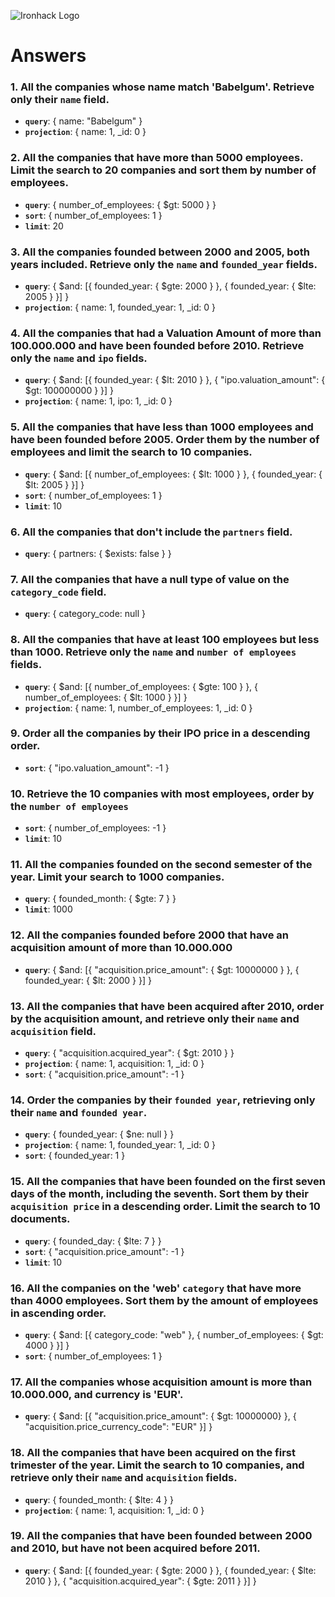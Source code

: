 ![Ironhack Logo](https://i.imgur.com/1QgrNNw.png)

# Answers

### 1. All the companies whose name match 'Babelgum'. Retrieve only their `name` field.

- **`query`**: { name: "Babelgum" }
- **`projection`**: { name: 1, _id: 0 }

### 2. All the companies that have more than 5000 employees. Limit the search to 20 companies and sort them by **number of employees**.

- **`query`**: { number_of_employees: { $gt: 5000 } }
- **`sort`**: { number_of_employees: 1 }
- **`limit`**: 20

### 3. All the companies founded between 2000 and 2005, both years included. Retrieve only the `name` and `founded_year` fields.

- **`query`**: { $and: [{ founded_year: { $gte: 2000 } }, { founded_year: { $lte: 2005 } }] }
- **`projection`**: { name: 1, founded_year: 1, _id: 0 }

### 4. All the companies that had a Valuation Amount of more than 100.000.000 and have been founded before 2010. Retrieve only the `name` and `ipo` fields.

- **`query`**: { $and: [{ founded_year: { $lt: 2010 } }, { "ipo.valuation_amount": { $gt: 100000000 } }] }
- **`projection`**: { name: 1, ipo: 1, _id: 0 }

### 5. All the companies that have less than 1000 employees and have been founded before 2005. Order them by the number of employees and limit the search to 10 companies.

- **`query`**: { $and: [{ number_of_employees: { $lt: 1000 } }, { founded_year: { $lt: 2005 } }] }
- **`sort`**: { number_of_employees: 1 }
- **`limit`**: 10

### 6. All the companies that don't include the `partners` field.

- **`query`**: { partners: { $exists: false } }

### 7. All the companies that have a null type of value on the `category_code` field.

- **`query`**: { category_code: null }

### 8. All the companies that have at least 100 employees but less than 1000. Retrieve only the `name` and `number of employees` fields.

- **`query`**: { $and: [{ number_of_employees: { $gte: 100 } }, { number_of_employees: { $lt: 1000 } }] }
- **`projection`**: { name: 1, number_of_employees: 1, _id: 0 }

### 9. Order all the companies by their IPO price in a descending order.

- **`sort`**: { "ipo.valuation_amount": -1 }

### 10. Retrieve the 10 companies with most employees, order by the `number of employees`

- **`sort`**: { number_of_employees: -1 }
- **`limit`**: 10

### 11. All the companies founded on the second semester of the year. Limit your search to 1000 companies.

- **`query`**: { founded_month: { $gte: 7 } }
- **`limit`**: 1000

### 12. All the companies founded before 2000 that have an acquisition amount of more than 10.000.000

- **`query`**: { $and: [{ "acquisition.price_amount": { $gt: 10000000 } }, { founded_year: { $lt: 2000 } }] }

### 13. All the companies that have been acquired after 2010, order by the acquisition amount, and retrieve only their `name` and `acquisition` field.

- **`query`**: { "acquisition.acquired_year": { $gt: 2010 } }
- **`projection`**: { name: 1, acquisition: 1, _id: 0 }
- **`sort`**: { "acquisition.price_amount": -1 }

### 14. Order the companies by their `founded year`, retrieving only their `name` and `founded year`.

- **`query`**: { founded_year: { $ne: null } }
- **`projection`**: { name: 1, founded_year: 1, _id: 0 }
- **`sort`**: { founded_year: 1 }

### 15. All the companies that have been founded on the first seven days of the month, including the seventh. Sort them by their `acquisition price` in a descending order. Limit the search to 10 documents.

- **`query`**: { founded_day: { $lte: 7 } }
- **`sort`**: { "acquisition.price_amount": -1 }
- **`limit`**: 10

### 16. All the companies on the 'web' `category` that have more than 4000 employees. Sort them by the amount of employees in ascending order.

- **`query`**: { $and: [{ category_code: "web" }, { number_of_employees: { $gt: 4000 } }] }
- **`sort`**: { number_of_employees: 1 }

### 17. All the companies whose acquisition amount is more than 10.000.000, and currency is 'EUR'.

- **`query`**: { $and: [{ "acquisition.price_amount": { $gt: 10000000} }, { "acquisition.price_currency_code": "EUR" }] }

### 18. All the companies that have been acquired on the first trimester of the year. Limit the search to 10 companies, and retrieve only their `name` and `acquisition` fields.

- **`query`**: { founded_month: { $lte: 4 } }
- **`projection`**: { name: 1, acquisition: 1, _id: 0 }

### 19. All the companies that have been founded between 2000 and 2010, but have not been acquired before 2011.

- **`query`**: { $and: [{ founded_year: { $gte: 2000 } }, { founded_year: { $lte: 2010 } }, { "acquisition.acquired_year": { $gte: 2011 } }] }
